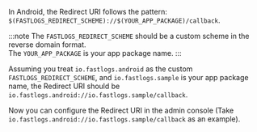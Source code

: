 In Android, the Redirect URI follows the pattern: `$(FASTLOGS_REDIRECT_SCHEME)://$(YOUR_APP_PACKAGE)/callback`.

:::note
The `FASTLOGS_REDIRECT_SCHEME` should be a custom scheme in the reverse domain format.  
The `YOUR_APP_PACKAGE` is your app package name.
:::

Assuming you treat `io.fastlogs.android` as the custom `FASTLOGS_REDIRECT_SCHEME`, and `io.fastlogs.sample` is your app package name, the Redirect URI should be `io.fastlogs.android://io.fastlogs.sample/callback`.

Now you can configure the Redirect URI in the admin console (Take `io.fastlogs.android://io.fastlogs.sample/callback` as an example).
